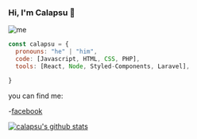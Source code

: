 ### Hi, I'm Calapsu 👋

![me](https://user-images.githubusercontent.com/56056882/90317496-97969680-deef-11ea-91ff-b40d0538820e.png)

```js
const calapsu = {
  pronouns: "he" | "him",
  code: [Javascript, HTML, CSS, PHP],
  tools: [React, Node, Styled-Components, Laravel],

}
```
you can find me:

-[facebook](https://www.facebook.com/calapsu.sebastian)


[![calapsu's github stats](https://github-readme-stats.vercel.app/api?username=calapsu)](https://github.com/anuraghazra/github-readme-stats)
<!--
**calapsu/calapsu** is a ✨ _special_ ✨ repository because its `README.md` (this file) appears on your GitHub profile.

Here are some ideas to get you started:

- 🔭 I’m currently working on ...
- 🌱 I’m currently learning ...
- 👯 I’m looking to collaborate on ...
- 🤔 I’m looking for help with ...
- 💬 Ask me about ...
- 📫 How to reach me: ...
- 😄 Pronouns: ...
- ⚡ Fun fact: ...
-->
